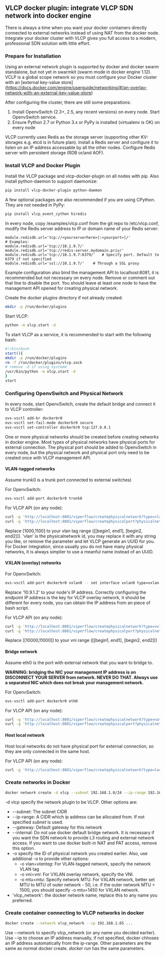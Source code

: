 ## VLCP docker plugin: integrate VLCP SDN network into docker engine

There is always a time when you want your docker containers directly connected to external networks
instead of using NAT from the docker node. Integrate your docker cluster with VLCP gives you full
access to a modern, professional SDN solution with little effort.

### Prepare for Installation

Using an external network plugin is supported by docker and docker swarm standalone, but not yet
in swarmkit (swarm mode in docker engine 1.12). VCLP is a global scope network so you must configure
your Docker cluster with an [external key-value store]
(https://docs.docker.com/engine/userguide/networking/#/an-overlay-network-with-an-external-key-value-store)

After configuring the cluster, there are still some preparations:
   1. Install OpenvSwitch (2.3+, 2.5, any recent versions) on every node. Start OpenvSwitch service. 
   2. Ensure Python 2.7 or Python 3.x or PyPy is installed (virtualenv is OK) on every node

VLCP currently uses Redis as the storage server (supporting other KV-storages e.g. etcd is in future plan). Install a Redis server and configure it to listen on an IP address accessable by all the other nodes. Configure Redis server with persistent
storage (RDB or/and AOF).

### Install VLCP and Docker Plugin

Install the VLCP package and vlcp-docker-plugin on all nodes with pip. Also install python-daemon to support daemonize:
```bash
pip install vlcp-docker-plugin python-daemon
```
A few optional packages are also recommended if you are using CPython. They are not needed in PyPy:
```bash
pip install vlcp_event_cython hiredis
```

In every node, copy /examples/vlcp.conf from the git repo to /etc/vlcp.conf, modify the Redis server address to IP or
domain name of your Redis server:
```
module.redisdb.url='tcp://<yourserverhere>[:<yourport>]/'
# Examples:
module.redisdb.url='tcp://10.1.9.7/'
module.redisdb.url='tcp://redis-server.mydomain.priv/'
module.redisdb.url='tcp://10.1.9.7:6379/'   # Specify port. Default to 6379 if not specified
module.redisdb.url='ssl://10.1.9.7/'    # Through a SSL proxy
```
Example configuration also bind the management API to localhost:8081, it is recommended but not
necessary on every node. Remove or comment out that line to disable the port. You should leave
at least one node to have the management API opened for creating physical network.

Create the docker plugins directory if not already created:
```bash
mkdir -p /run/docker/plugins
```
Start VLCP:
```bash
python -m vlcp.start -d
```

To start VLCP as a service, it is recommended to start with the following bash:
```bash
#!/bin/bash
start(){
mkdir -p /run/docker/plugins
rm -f /run/docker/plugins/vlcp.sock
# remove -d if using systemd
/usr/bin/python -m vlcp.start -d
}
start
```

### Configuring OpenvSwitch and Physical Network
In every node, start OpenvSwitch, create the default bridge and connect it to VLCP controller:
```bash
ovs-vsctl add-br dockerbr0
ovs-vsctl set-fail-mode dockerbr0 secure
ovs-vsctl set-controller dockerbr0 tcp:127.0.0.1
```
One or more physical networks should be created before creating networks in docker engine. Most types
of physical networks have physical ports for external connection. The physical port should be added to
OpenvSwitch in every node, but the physical network and physical port only need to be created once
with VLCP management API.

#### VLAN-tagged networks

Assume trunk0 is a trunk port connected to external switches)

For OpenvSwitch:
```bash
ovs-vsctl add-port dockerbr0 trunk0
```
For VLCP API (on any node):
```bash
curl -g 'http://localhost:8081/viperflow/createphysicalnetwork?type=vlan&vlanrange=`[[1000,1100]]`&id=vlan'
curl -g 'http://localhost:8081/viperflow/createphysicalport?physicalnetwork=vlan&name=trunk0'
```
Replace [1000,1100] to your vlan tag range ([[begin1, end1], [begin2, end2]]). 'vlan' is the physicalnetwork id,
you may replace it with any string you like, or remove the parameter and let VLCP generate an UUID for you.
For Docker integration, since usually you do not have many physical networks, it is always simplier to use
a meanful name instead of an UUID.

#### VXLAN (overlay) networks

For OpenvSwitch:
```bash
ovs-vsctl add-port dockerbr0 vxlan0 -- set interface vxlan0 type=vxlan options:local_ip=10.9.1.2 options:remote_ip=flow options:key=flow
```
Replace '10.9.1.2' to your node's IP address. Correctly configuring the endpoint IP address is the key for
VLCP overlay network, it should be different for every node, you can obtain the IP address from
an piece of bash script.

For VLCP API (on any node):
```bash
curl -g 'http://localhost:8081/viperflow/createphysicalnetwork?type=vxlan&vnirange=`[[10000,11000]]`&id=vxlan'
curl -g 'http://localhost:8081/viperflow/createphysicalport?physicalnetwork=vxlan&name=vxlan0'
```
Replace [[10000,11000]] to your vni range ([[begin1, end1], [begin2, end2]])

#### Bridge network

Assume eth0 is the port with external network that you want to bridge to. 

**WARNING: bridging the NIC your management IP address is on DISCONNECT YOUR SERVER from network. NEVER DO THAT.
Always use a separated NIC which does not break your management network.**

For OpenvSwitch:
```bash
ovs-vsctl add-port dockerbr0 eth0
```

For VLCP API (on any node):
```bash
curl -g 'http://localhost:8081/viperflow/createphysicalnetwork?type=native&id=native'
curl -g 'http://localhost:8081/viperflow/createphysicalport?physicalnetwork=native&name=eth0'
```

#### Host local network

Host local networks do not have physical port for external connection, so they are only connected in the same host. 

For VLCP API (on any node):
```bash
curl -g 'http://localhost:8081/viperflow/createphysicalnetwork?type=local&id=local'
```

### Create networks in Docker
```bash
docker network create -d vlcp --subnet 192.168.1.0/24 --ip-range 192.168.1.64/28 --gateway 192.168.1.1 --internal -o physicalnetwork=vlan vlcp_network
```
-d vlcp specify the network plugin to be VLCP. Other options are:
  + --subnet: The subnet CIDR
  + --ip-range: A CIDR which ip address can be allocated from. If not specified *subnet* is used.
  + --gateway: Default gateway for this network
  + --internal: Do not use docker default bridge network. It is necessary if you want the SDN network to provide L3 routing and external
  network access. If you want to use docker built-in NAT and PAT access, remove this option.
  + -o specify the ID of physical network you created earlier. Also, use additional -o to provide other options:
    + -o vlan=*vlantag*: For VLAN-tagged network, specify the network VLAN tag
    + -o vni=*vni*: For VXLAN overlay network, specify the VNI.
    + -o mtu=*mtu*: Specify network MTU. For VXLAN network, better set MTU to MTU of outer network - 50, i.e. if the
                    outer network MTU = 1500, you should specify -o mtu=1450 for VXLAN network.
  + 'vlcp_network': the docker network name, replace this to any name you preferred.

### Create container connecting to VLCP networks in docker
```bash
docker create --network vlcp_network --ip 192.168.1.65 ...
```
Use --network to specify vlcp_network (or any name you decided earlier). Use --ip to choose an IP address manually, if not specified,
docker chhoses an IP address automatically from the ip-range. Other parameters are the same as normal docker create.
*docker run* has the same parameters.
